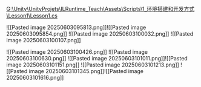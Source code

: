 [G:\Unity\UnityProjets\ILRuntime_Teach\Assets\Scripts\1_环境搭建和开发方式\Lesson1\Lesson1.cs](file:///g%3A/Unity/UnityProjets/ILRuntime_Teach/Assets/Scripts/1_%E7%8E%AF%E5%A2%83%E6%90%AD%E5%BB%BA%E5%92%8C%E5%BC%80%E5%8F%91%E6%96%B9%E5%BC%8F/Lesson1/Lesson1.cs)

![[Pasted image 20250603095813.png]]![[Pasted image 20250603095854.png]]
![[Pasted image 20250603100032.png]]
![[Pasted image 20250603100107.png]]

![[Pasted image 20250603100426.png]]
![[Pasted image 20250603100630.png]]
![[Pasted image 20250603101011.png]]![[Pasted image 20250603101151.png]]
![[Pasted image 20250603101213.png]]
![[Pasted image 20250603101345.png]]![[Pasted image 20250603101616.png]]